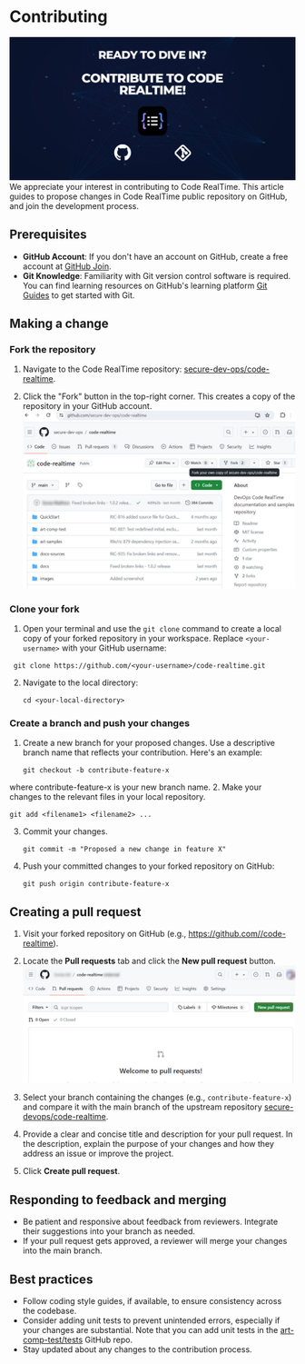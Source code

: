 # Contributing

![Banner](images/banner-contribute.jpg)
We appreciate your interest in contributing to Code RealTime. This article guides to propose changes in Code RealTime public repository on GitHub, and join the development process.

## Prerequisites

- **GitHub Account**: If you don't have an account on GitHub, create a free account at [GitHub Join](https://github.com/join).
- **Git Knowledge**: Familiarity with Git version control software is required. You can find learning resources on GitHub's learning platform [Git Guides](https://github.com/git-guides) to get started with Git.

## Making a change

### Fork the repository

1. Navigate to the Code RealTime repository: [secure-dev-ops/code-realtime](https://github.com/secure-dev-ops/code-realtime).
   
2. Click the "Fork" button in the top-right corner. This creates a copy of the repository in your GitHub account.
   ![Fork repository](images/fork.jpg)

### Clone your fork

1. Open your terminal and use the `git clone` command to create a local copy of your forked repository in your workspace. Replace `<your-username>` with your GitHub username:  
  ``` 
   git clone https://github.com/<your-username>/code-realtime.git
   ```    
2. Navigate to the local directory:  
   ``` 
   cd <your-local-directory>
   ```

### Create a branch and push your changes

1. Create a new branch for your proposed changes. Use a descriptive branch name that reflects your contribution. Here's an example:     
   ``` 
   git checkout -b contribute-feature-x
   ```  
where contribute-feature-x is your new branch name.
2. Make your changes to the relevant files in your local repository.   
   ``` 
   git add <filename1> <filename2> ...
   ```  
3. Commit your changes.  
     ``` 
   git commit -m "Proposed a new change in feature X"
    ```  
4. Push your committed changes to your forked repository on GitHub:  
    ``` 
   git push origin contribute-feature-x
    ``` 

## Creating a pull request

1. Visit your forked repository on GitHub (e.g., [https://github.com/<your-username>/code-realtime](https://github.com/<your-username>/code-realtime.git)).

2. Locate the **Pull requests** tab and click the **New pull request** button.
   ![New pull request](images/new-pull-request.jpg)

3. Select your branch containing the changes (e.g., `contribute-feature-x`) and compare it with the main branch of the upstream repository [secure-devops/code-realtime](https://github.com/secure-dev-ops/code-realtime).

4. Provide a clear and concise title and description for your pull request. In the description, explain the purpose of your changes and how they address an issue or improve the project.

5. Click **Create pull request**.

## Responding to feedback and merging

- Be patient and responsive about feedback from reviewers. Integrate their suggestions into your branch as needed.
- If your pull request gets approved, a reviewer will merge your changes into the main branch.

## Best practices

- Follow coding style guides, if available, to ensure consistency across the codebase.
- Consider adding unit tests to prevent unintended errors, especially if your changes are substantial. Note that you can add unit tests in the [art-comp-test/tests](https://github.com/secure-dev-ops/code-realtime/tree/main/art-comp-test/tests) GitHub repo.
- Stay updated about any changes to the contribution process.  
  